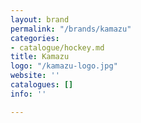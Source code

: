 ```yaml
---
layout: brand
permalink: "/brands/kamazu"
categories:
- catalogue/hockey.md
title: Kamazu
logo: "/kamazu-logo.jpg"
website: ''
catalogues: []
info: ''

---
```

